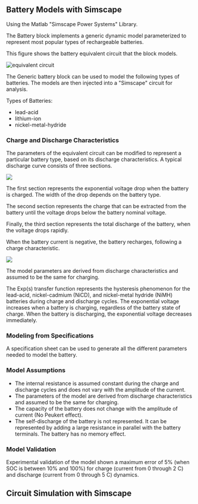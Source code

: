 Battery Models with Simscape
----------------
Using the Matlab "Simscape Power Systems" Library.

The Battery block implements a generic dynamic model parameterized to represent most popular types of rechargeable batteries.

This figure shows the battery equivalent circuit that the block models.

![equivalent circuit](https://www.mathworks.com/help/physmod/sps/powersys/ref/batteryh.gif)

The Generic battery block can be used to model the following types of batteries. The models are then injected into a "Simscape" circuit for analysis.

Types of Batteries:
- lead-acid
- lithium-ion
- nickel-metal-hydride

### Charge and Discharge Characteristics
The parameters of the equivalent circuit can be modified to represent a particular battery type, based on its discharge characteristics. A typical discharge curve consists of three sections.

![](https://www.mathworks.com/help/physmod/sps/powersys/ref/batterynormcurve.gif)

The first section represents the exponential voltage drop when the battery is charged. The width of the drop depends on the battery type.

The second section represents the charge that can be extracted from the battery until the voltage drops below the battery nominal voltage.

Finally, the third section represents the total discharge of the battery, when the voltage drops rapidly.

When the battery current is negative, the battery recharges, following a charge characteristic.

![](https://www.mathworks.com/help/physmod/sps/powersys/ref/batterynormcurvecharge.gif)

The model parameters are derived from discharge characteristics and assumed to be the same for charging.

The Exp(s) transfer function represents the hysteresis phenomenon for the lead-acid, nickel-cadmium (NiCD), and nickel-metal hydride (NiMH) batteries during charge and discharge cycles. The exponential voltage increases when a battery is charging, regardless of the battery state of charge. When the battery is discharging, the exponential voltage decreases immediately.

### Modeling from Specifications

A specification sheet can be used to generate all the different parameters needed to model the battery.

### Model Assumptions
- The internal resistance is assumed constant during the charge and discharge cycles and does not vary with the amplitude of the current.
- The parameters of the model are derived from discharge characteristics and assumed to be the same for charging.
- The capacity of the battery does not change with the amplitude of current (No Peukert effect).
- The self-discharge of the battery is not represented. It can be represented by adding a large resistance in parallel with the battery terminals.
The battery has no memory effect.

### Model Validation
Experimental validation of the model shown a maximum error of 5% (when SOC is between 10% and 100%) for charge (current from 0 through 2 C) and discharge (current from 0 through 5 C) dynamics.

Circuit Simulation with Simscape
--------------------------------


